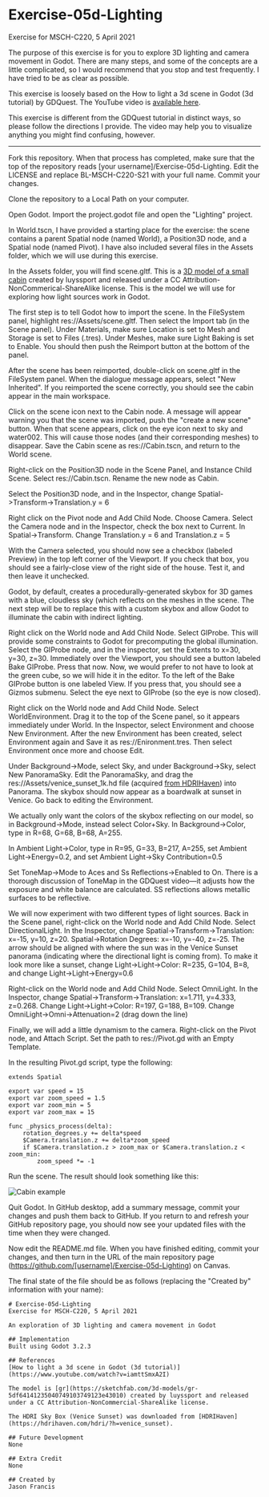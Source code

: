 # Exercise-05d-Lighting
Exercise for MSCH-C220, 5 April 2021

The purpose of this exercise is for you to explore 3D lighting and camera movement in Godot. There are many steps, and some of the concepts are a little complicated, so I would recommend that you stop and test frequently. I have tried to be as clear as possible.

This exercise is loosely based on the How to light a 3d scene in Godot (3d tutorial) by GDQuest. The YouTube video is
[available here](https://www.youtube.com/watch?v=iamttSmxA2I).


This exercise is different from the GDQuest tutorial in distinct ways, so please follow the directions I provide. The video may help you to visualize anything you might find confusing, however.

--- 

Fork this repository. When that process has completed, make sure that the top of the repository reads [your username]/Exercise-05d-Lighting. Edit the LICENSE and replace BL-MSCH-C220-S21 with your full name. Commit your changes.

Clone the repository to a Local Path on your computer.

Open Godot. Import the project.godot file and open the "Lighting" project.

In World.tscn, I have provided a starting place for the exercise: the scene contains a parent Spatial node (named World), a Position3D node, and a Spatial node (named Pivot). I have also included several files in the Assets folder, which we will use during this exercise.

In the Assets folder, you will find scene.gltf. This is a [3D model of a small cabin](https://sketchfab.com/3d-models/gr-5df64141235040749103749123e43010) created by luyssport and released under a CC Attribution-NonCommerical-ShareAlike license. This is the model we will use for exploring how light sources work in Godot.

The first step is to tell Godot how to import the scene. In the FileSystem panel, highlight res://Assets/scene.gltf. Then select the Import tab (in the Scene panel). Under Materials, make sure Location is set to Mesh and Storage is set to Files (.tres). Under Meshes, make sure Light Baking is set to Enable. You should then push the Reimport button at the bottom of the panel.

After the scene has been reimported, double-click on scene.gltf in the FileSystem panel. When the dialogue message appears, select "New Inherited". If you reimported the scene correctly, you should see the cabin appear in the main workspace.

Click on the scene icon next to the Cabin node. A message will appear warning you that the scene was imported, push the "create a new scene" button. When that scene appears, click on the eye icon next to sky and water002. This will cause those nodes (and their corresponding meshes) to disappear. Save the Cabin scene as res://Cabin.tscn, and return to the World scene.

Right-click on the Position3D node in the Scene Panel, and Instance Child Scene. Select res://Cabin.tscn. Rename the new node as Cabin.

Select the Position3D node, and in the Inspector, change Spatial->Transform->Translation.y = 6

Right click on the Pivot node and Add Child Node. Choose Camera. Select the Camera node and in the Inspector, check the box next to Current. In Spatial->Transform. Change Translation.y = 6 and Translation.z = 5

With the Camera selected, you should now see a checkbox (labeled Preview) in the top left corner of the Viewport. If you check that box, you should see a fairly-close view of the right side of the house. Test it, and then leave it unchecked.

Godot, by default, creates a procedurally-generated skybox for 3D games with a blue, cloudless sky (which reflects on the meshes in the scene. The next step will be to replace this with a custom skybox and allow Godot to illuminate the cabin with indirect lighting.

Right click on the World node and Add Child Node. Select GIProbe. This will provide some constraints to Godot for precomputing the global illumination. Select the GIProbe node, and in the inspector, set the Extents to x=30, y=30, z=30. Immediately over the Viewport, you should see a button labeled Bake GIProbe. Press that now. Now, we would prefer to not have to look at the green cube, so we will hide it in the editor. To the left of the Bake GIProbe button is one labeled View. If you press that, you should see a Gizmos submenu. Select the eye next to GIProbe (so the eye is now closed).

Right click on the World node and Add Child Node. Select WorldEnvironment. Drag it to the top of the Scene panel, so it appears immediately under World. In the Inspector, select Environment and choose New Environment. After the new Environment has been created, select Environment again and Save it as res://Enironment.tres. Then select Environment once more and choose Edit.

Under Background->Mode, select Sky, and under Background->Sky, select New PanoramaSky. Edit the PanoramaSky, and drag the res://Assets/venice_sunset_1k.hd file (acquired [from HDRIHaven](https://hdrihaven.com/hdri/?h=venice_sunset)) into Panorama. The skybox should now appear as a boardwalk at sunset in Venice. Go back to editing the Environment. 

We actually only want the colors of the skybox reflecting on our model, so in Background->Mode, instead select Color+Sky. In Background->Color, type in R=68, G=68, B=68, A=255.

In Ambient Light->Color, type in R=95, G=33, B=217, A=255, set Ambient Light->Energy=0.2, and set Ambient Light->Sky Contribution=0.5

Set ToneMap->Mode to Aces and Ss Reflections->Enabled to On. There is a thorough discussion of ToneMap in the GDQuest video—it adjusts how the exposure and white balance are calculated. SS reflections allows metallic surfaces to be reflective.

We will now experiment with two different types of light sources. Back in the Scene panel, right-click on the World node and Add Child Node. Select DirectionalLight. In the Inspector, change Spatial->Transform->Translation: x=-15, y=10, z=20. Spatial->Rotation Degrees: x=-10, y=-40, z=-25. The arrow should be aligned with where the sun was in the Venice Sunset panorama (indicating where the directional light is coming from). To make it look more like a sunset, change Light->Light->Color: R=235, G=104, B=8, and change Light->Light->Energy=0.6

Right-click on the World node and Add Child Node. Select OmniLight. In the Inspector, change Spatial->Transform->Translation: x=1.711, y=4.333, z=0.268. Change Light->Light->Color: R=197, G=188, B=109. Change OmniLight->Omni->Attenuation=2 (drag down the line)

Finally, we will add a little dynamism to the camera. Right-click on the Pivot node, and Attach Script. Set the path to res://Pivot.gd with an Empty Template.

In the resulting Pivot.gd script, type the following:

```
extends Spatial

export var speed = 15
export var zoom_speed = 1.5
export var zoom_min = 5
export var zoom_max = 15

func _physics_process(delta):
	rotation_degrees.y += delta*speed
	$Camera.translation.z += delta*zoom_speed
	if $Camera.translation.z > zoom_max or $Camera.translation.z < zoom_min:
		zoom_speed *= -1
```

Run the scene. The result should look something like this: 

![Cabin example](https://github.com/BL-MSCH-C220-S21/Exercise-05d-Lighting/blob/master/cabin.gif)

Quit Godot. In GitHub desktop, add a summary message, commit your changes and push them back to GitHub. If you return to and refresh your GitHub repository page, you should now see your updated files with the time when they were changed.

Now edit the README.md file. When you have finished editing, commit your changes, and then turn in the URL of the main repository page (https://github.com/[username]/Exercise-05d-Lighting) on Canvas.

The final state of the file should be as follows (replacing the "Created by" information with your name):
```
# Exercise-05d-Lighting
Exercise for MSCH-C220, 5 April 2021

An exploration of 3D lighting and camera movement in Godot

## Implementation
Built using Godot 3.2.3

## References
[How to light a 3d scene in Godot (3d tutorial)](https://www.youtube.com/watch?v=iamttSmxA2I)

The model is [gr](https://sketchfab.com/3d-models/gr-5df64141235040749103749123e43010) created by luyssport and released under a CC Attribution-NonCommercial-ShareAlike license.

The HDRI Sky Box (Venice Sunset) was downloaded from [HDRIHaven](https://hdrihaven.com/hdri/?h=venice_sunset).

## Future Development
None

## Extra Credit
None

## Created by 
Jason Francis
```
